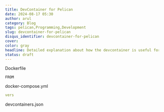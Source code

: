 ```yaml
---
title: DevContainer for Pelican
date: 2024-08-17 05:30
author: arul
category: Blog
tags: pelican,Programming,Development
slug: devcontainer-for-pelican
disqus_identifier: devcontainer-for-pelican
cover: 
color: gray
headline: Detailed explanation about how the devcontainer is useful for your static blogging with python pelican. So that don't worry about the host machine whether its PC / Linux / MacOS
status: draft
---
```

Dockerfile

```
FROM
```

docker-compose.yml

```yaml
vers
```

devcontainers.json

```json
```
